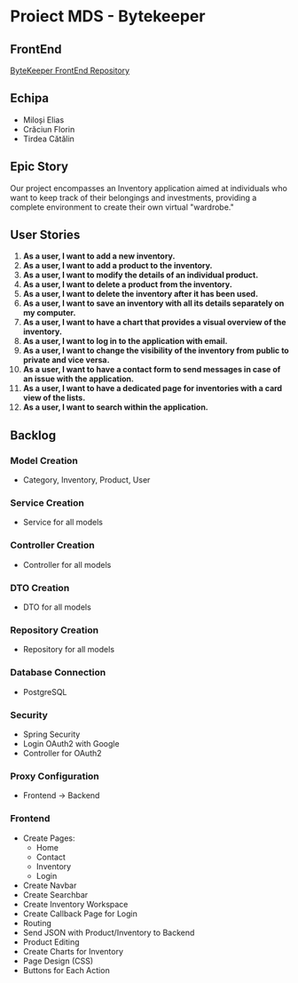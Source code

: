 # Proiect MDS - Bytekeeper

## FrontEnd
[ByteKeeper FrontEnd Repository](https://github.com/CatalinTirdea/ByteKeeper-FrontEnd/tree/florin)

## Echipa
- Miloși Elias
- Crăciun Florin
- Tirdea Cătălin

## Epic Story
Our project encompasses an Inventory application aimed at individuals who want to keep track of their belongings and investments, providing a complete environment to create their own virtual "wardrobe."

## User Stories
1. **As a user, I want to add a new inventory.**
2. **As a user, I want to add a product to the inventory.**
3. **As a user, I want to modify the details of an individual product.**
4. **As a user, I want to delete a product from the inventory.**
5. **As a user, I want to delete the inventory after it has been used.**
6. **As a user, I want to save an inventory with all its details separately on my computer.**
7. **As a user, I want to have a chart that provides a visual overview of the inventory.**
8. **As a user, I want to log in to the application with email.**
9. **As a user, I want to change the visibility of the inventory from public to private and vice versa.**
10. **As a user, I want to have a contact form to send messages in case of an issue with the application.**
11. **As a user, I want to have a dedicated page for inventories with a card view of the lists.**
12. **As a user, I want to search within the application.**

## Backlog

### Model Creation
- Category, Inventory, Product, User

### Service Creation
- Service for all models

### Controller Creation
- Controller for all models

### DTO Creation
- DTO for all models

### Repository Creation
- Repository for all models

### Database Connection
- PostgreSQL

### Security
- Spring Security
- Login OAuth2 with Google
- Controller for OAuth2

### Proxy Configuration
- Frontend -> Backend

### Frontend
- Create Pages:
  - Home
  - Contact
  - Inventory
  - Login
- Create Navbar
- Create Searchbar
- Create Inventory Workspace
- Create Callback Page for Login
- Routing
- Send JSON with Product/Inventory to Backend
- Product Editing
- Create Charts for Inventory
- Page Design (CSS)
- Buttons for Each Action
